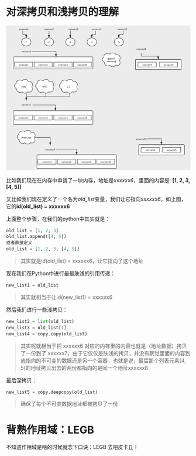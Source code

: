 # 对深拷贝和浅拷贝的理解
![深拷贝和浅拷贝](assets/markdown-img-paste-20200810211222583.png)

比如我们现在在内存中申请了一块内存，地址是*xxxxxx6*，里面的内容是: **[1, 2, 3, [4, 5]]**

又比如我们现在定义了一个名为*old_list*变量，我们让它指向*xxxxxx6*，如上图，它的**id(old_list) = xxxxxx6**

上面整个步骤，在我们的python中其实就是：

```Python
old_list = [1, 2, 3]
old_list.append([4, 5])
或者直接定义
old_list = [1, 2, 3, [4, 5]]
```

> 其实就是id(old_list) = xxxxxx6，让它指向了这个地址

现在我们在Python中进行最最肤浅的引用传递：

```Python
new_list1 = old_list
```

> 其实就相当于让id(new_list1) = xxxxxx6

然后我们进行一些浅拷贝：

```Python
new_list2 = list(old_list)
new_list3 = old_list[:]
new_list4 = copy.copy(old_list)
```

> 其实呢就相当于把 xxxxxx6 对应的内存里的内容也就是（地址数据）拷贝了一份到了 xxxxxx7，由于它仅仅是肤浅的拷贝，并没有察觉里面的内容到底指向的不可变的数据还是另一个容器，也就是说，最后那个列表元素[4, 5]的地址拷贝出去的两份都指向的是同一个地址xxxxxx8

最后深拷贝：

```Python
new_list5 = copy.deepcopy(old_list)
```

> 确保了每个不可变数据地址都被拷贝了一份

# 背熟作用域：LEGB
不知道作用域是啥的时候就念下口诀：LEGB 去吧皮卡丘！
